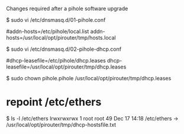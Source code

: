 Changes required after a pihole software upgrade

$ sudo vi /etc/dnsmasq.d/01-pihole.conf

#addn-hosts=/etc/pihole/local.list
addn-hosts=/usr/local/opt/pirouter/tmp/hosts.local


$ sudo vi /etc/dnsmasq.d/02-pihole-dhcp.conf

#dhcp-leasefile=/etc/pihole/dhcp.leases
dhcp-leasefile=/usr/local/opt/pirouter/tmp/dhcp.leases

$ sudo chown pihole.pihole /usr/local/opt/pirouter/tmp/dhcp.leases

# repoint /etc/ethers
$ ls -l /etc/ethers
lrwxrwxrwx 1 root root 49 Dec 17 14:18 /etc/ethers -> /usr/local/opt/pirouter/tmp/dhcp-hostsfile.txt



